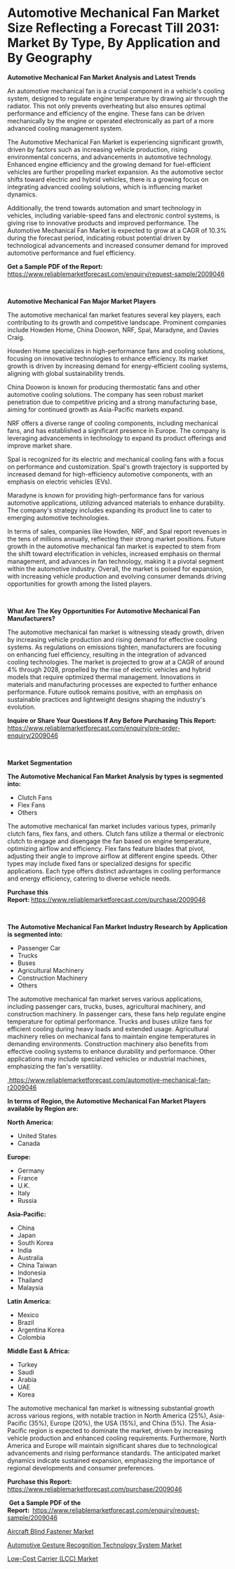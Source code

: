 <p><h1>Automotive Mechanical Fan Market Size Reflecting a Forecast Till 2031: Market By Type, By Application and By Geography</h1></p><p><strong>Automotive Mechanical Fan Market Analysis and Latest Trends</strong></p>
<p><p>An automotive mechanical fan is a crucial component in a vehicle's cooling system, designed to regulate engine temperature by drawing air through the radiator. This not only prevents overheating but also ensures optimal performance and efficiency of the engine. These fans can be driven mechanically by the engine or operated electronically as part of a more advanced cooling management system.</p><p>The Automotive Mechanical Fan Market is experiencing significant growth, driven by factors such as increasing vehicle production, rising environmental concerns, and advancements in automotive technology. Enhanced engine efficiency and the growing demand for fuel-efficient vehicles are further propelling market expansion. As the automotive sector shifts toward electric and hybrid vehicles, there is a growing focus on integrating advanced cooling solutions, which is influencing market dynamics.</p><p>Additionally, the trend towards automation and smart technology in vehicles, including variable-speed fans and electronic control systems, is giving rise to innovative products and improved performance. The Automotive Mechanical Fan Market is expected to grow at a CAGR of 10.3% during the forecast period, indicating robust potential driven by technological advancements and increased consumer demand for improved automotive performance and fuel efficiency.</p></p>
<p><strong>Get a Sample PDF of the Report:&nbsp;</strong> <a href="https://www.reliablemarketforecast.com/enquiry/request-sample/2009046?utm_campaign=1159&utm_medium=2&utm_source=Github&utm_content=ia&utm_term=04112024&utm_id=automotive-mechanical-fan">https://www.reliablemarketforecast.com/enquiry/request-sample/2009046</a></p>
<p>&nbsp;</p>
<p><strong>Automotive Mechanical Fan Major Market Players</strong></p>
<p><p>The automotive mechanical fan market features several key players, each contributing to its growth and competitive landscape. Prominent companies include Howden Home, China Doowon, NRF, Spal, Maradyne, and Davies Craig.</p><p>Howden Home specializes in high-performance fans and cooling solutions, focusing on innovative technologies to enhance efficiency. Its market growth is driven by increasing demand for energy-efficient cooling systems, aligning with global sustainability trends.</p><p>China Doowon is known for producing thermostatic fans and other automotive cooling solutions. The company has seen robust market penetration due to competitive pricing and a strong manufacturing base, aiming for continued growth as Asia-Pacific markets expand.</p><p>NRF offers a diverse range of cooling components, including mechanical fans, and has established a significant presence in Europe. The company is leveraging advancements in technology to expand its product offerings and improve market share.</p><p>Spal is recognized for its electric and mechanical cooling fans with a focus on performance and customization. Spal's growth trajectory is supported by increased demand for high-efficiency automotive components, with an emphasis on electric vehicles (EVs).</p><p>Maradyne is known for providing high-performance fans for various automotive applications, utilizing advanced materials to enhance durability. The company's strategy includes expanding its product line to cater to emerging automotive technologies.</p><p>In terms of sales, companies like Howden, NRF, and Spal report revenues in the tens of millions annually, reflecting their strong market positions. Future growth in the automotive mechanical fan market is expected to stem from the shift toward electrification in vehicles, increased emphasis on thermal management, and advances in fan technology, making it a pivotal segment within the automotive industry. Overall, the market is poised for expansion, with increasing vehicle production and evolving consumer demands driving opportunities for growth among the listed players.</p></p>
<p>&nbsp;</p>
<p><strong>What Are The Key Opportunities For Automotive Mechanical Fan Manufacturers?</strong></p>
<p><p>The automotive mechanical fan market is witnessing steady growth, driven by increasing vehicle production and rising demand for effective cooling systems. As regulations on emissions tighten, manufacturers are focusing on enhancing fuel efficiency, resulting in the integration of advanced cooling technologies. The market is projected to grow at a CAGR of around 4% through 2028, propelled by the rise of electric vehicles and hybrid models that require optimized thermal management. Innovations in materials and manufacturing processes are expected to further enhance performance. Future outlook remains positive, with an emphasis on sustainable practices and lightweight designs shaping the industry's evolution.</p></p>
<p><strong>Inquire or Share Your Questions If Any Before Purchasing This Report:</strong> <a href="https://www.reliablemarketforecast.com/enquiry/pre-order-enquiry/2009046?utm_campaign=1159&utm_medium=2&utm_source=Github&utm_content=ia&utm_term=04112024&utm_id=automotive-mechanical-fan">https://www.reliablemarketforecast.com/enquiry/pre-order-enquiry/2009046</a></p>
<p>&nbsp;</p>
<p><strong>Market Segmentation</strong></p>
<p><strong>The Automotive Mechanical Fan Market Analysis by types is segmented into:</strong></p>
<p><ul><li>Clutch Fans</li><li>Flex Fans</li><li>Others</li></ul></p>
<p><p>The automotive mechanical fan market includes various types, primarily clutch fans, flex fans, and others. Clutch fans utilize a thermal or electronic clutch to engage and disengage the fan based on engine temperature, optimizing airflow and efficiency. Flex fans feature blades that pivot, adjusting their angle to improve airflow at different engine speeds. Other types may include fixed fans or specialized designs for specific applications. Each type offers distinct advantages in cooling performance and energy efficiency, catering to diverse vehicle needs.</p></p>
<p><strong>Purchase this Report:&nbsp;</strong><a href="https://www.reliablemarketforecast.com/purchase/2009046?utm_campaign=1159&utm_medium=2&utm_source=Github&utm_content=ia&utm_term=04112024&utm_id=automotive-mechanical-fan">https://www.reliablemarketforecast.com/purchase/2009046</a></p>
<p>&nbsp;</p>
<p><strong>The Automotive Mechanical Fan Market Industry Research by Application is segmented into:</strong></p>
<p><ul><li>Passenger Car</li><li>Trucks</li><li>Buses</li><li>Agricultural Machinery</li><li>Construction Machinery</li><li>Others</li></ul></p>
<p><p>The automotive mechanical fan market serves various applications, including passenger cars, trucks, buses, agricultural machinery, and construction machinery. In passenger cars, these fans help regulate engine temperature for optimal performance. Trucks and buses utilize fans for efficient cooling during heavy loads and extended usage. Agricultural machinery relies on mechanical fans to maintain engine temperatures in demanding environments. Construction machinery also benefits from effective cooling systems to enhance durability and performance. Other applications may include specialized vehicles or industrial machines, emphasizing the fan's versatility.</p></p>
<p><a href="https://www.reliablemarketforecast.com/automotive-mechanical-fan-r2009046?utm_campaign=1159&utm_medium=2&utm_source=Github&utm_content=ia&utm_term=04112024&utm_id=automotive-mechanical-fan">&nbsp;https://www.reliablemarketforecast.com/automotive-mechanical-fan-r2009046</a></p>
<p><strong>In terms of Region, the Automotive Mechanical Fan Market Players available by Region are:</strong></p>
<p>
    <p> <strong> North America: </strong>
        <ul>
            <li>United States</li>
            <li>Canada</li>
        </ul>
        </p> 
    <p> <strong> Europe: </strong>
        <ul>
            <li>Germany</li>
            <li>France</li>
            <li>U.K.</li>
            <li>Italy</li>
            <li>Russia</li>
        </ul>
        </p> 
    <p> <strong> Asia-Pacific: </strong>
        <ul>
            <li>China</li>
            <li>Japan</li>
            <li>South Korea</li>
            <li>India</li>
            <li>Australia</li>
            <li>China Taiwan</li>
            <li>Indonesia</li>
            <li>Thailand</li>
            <li>Malaysia</li>
        </ul>
        </p> 
    <p> <strong> Latin America: </strong>
        <ul>
            <li>Mexico</li>
            <li>Brazil</li>
            <li>Argentina Korea</li>
            <li>Colombia</li>
        </ul>
        </p> 
    <p> <strong> Middle East & Africa: </strong>
        <ul>
            <li>Turkey</li>
            <li>Saudi</li>
            <li>Arabia</li>
            <li>UAE</li>
            <li>Korea</li>
        </ul>
    </p>
    </p>
<p><p>The automotive mechanical fan market is witnessing substantial growth across various regions, with notable traction in North America (25%), Asia-Pacific (35%), Europe (20%), the USA (15%), and China (5%). The Asia-Pacific region is expected to dominate the market, driven by increasing vehicle production and enhanced cooling requirements. Furthermore, North America and Europe will maintain significant shares due to technological advancements and rising performance standards. The anticipated market dynamics indicate sustained expansion, emphasizing the importance of regional developments and consumer preferences.</p></p>
<p><strong>Purchase this Report: </strong><a href="https://www.reliablemarketforecast.com/purchase/2009046?utm_campaign=1159&utm_medium=2&utm_source=Github&utm_content=ia&utm_term=04112024&utm_id=automotive-mechanical-fan">https://www.reliablemarketforecast.com/purchase/2009046</a></p>
<p>&nbsp;<strong>Get a Sample PDF of the Report:&nbsp;&nbsp;</strong><a href="https://www.reliablemarketforecast.com/enquiry/request-sample/2009046?utm_campaign=1159&utm_medium=2&utm_source=Github&utm_content=ia&utm_term=04112024&utm_id=automotive-mechanical-fan">https://www.reliablemarketforecast.com/enquiry/request-sample/2009046</a></p>
<p><strong></strong></p>
<p><p><a href="https://github.com/chantekestenmo/Market-Research-Report-List-1/blob/main/aircraft-blind-fastener-market.md?utm_campaign=1159&utm_medium=2&utm_source=Github&utm_content=ia&utm_term=04112024&utm_id=automotive-mechanical-fan">Aircraft Blind Fastener Market</a></p><p><a href="https://github.com/ChiragRP21/Market-Research-Report-List-6/blob/main/automotive-gesture-recognition-technology-system-market.md?utm_campaign=1159&utm_medium=2&utm_source=Github&utm_content=ia&utm_term=04112024&utm_id=automotive-mechanical-fan">Automotive Gesture Recognition Technology System Market</a></p><p><a href="https://github.com/kric8bmkinds/Market-Research-Report-List-1/blob/main/low-cost-carrier-lcc-market.md?utm_campaign=1159&utm_medium=2&utm_source=Github&utm_content=ia&utm_term=04112024&utm_id=automotive-mechanical-fan">Low-Cost Carrier (LCC) Market</a></p></p>